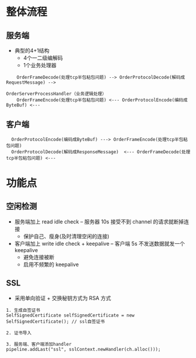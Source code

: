 # 整体流程
## 服务端
- 典型的4+1结构
    - 4个一二级编解码
    - 1个业务处理器
```
    OrderFrameDecode(处理tcp半包粘包问题) --> OrderProtocolDecode(解码成RequestMessage) --> 
                                                                                         OrderServerProcessHandler（业务逻辑处理） 
    OrderFrameEncode(处理tcp半包粘包问题) <--- OrderProtocolEncode(编码成ByteBuf) <---                                           
```

## 客户端
```
  OrderProtocolEncode(编码成ByteBuf) ---> OrderFrameEncode(处理tcp半包粘包问题)
  OrderProtocolDecode(解码成ResponseMessage)  <--- OrderFrameDecode(处理tcp半包粘包问题) <---
```

# 功能点
## 空闲检测
- 服务端加上 read idle check – 服务器 10s 接受不到 channel 的请求就断掉连接
  - 保护自己、瘦身(及时清理空闲的连接)
- 客户端加上 write idle check + keepalive – 客户端 5s 不发送数据就发一个 keepalive
  - 避免连接被断
  - 启用不频繁的 keepalive
  
## SSL
- 采用单向验证 + 交换秘钥方式为 RSA 方式

```
1. 生成自签证书
SelfSignedCertificate selfSignedCertificate = new SelfSignedCertificate(); // ssl自签证书

2. 证书导入

3. 服务端、客户端添加handler
pipeline.addLast("ssl", sslContext.newHandler(ch.alloc()));
```
                                                        